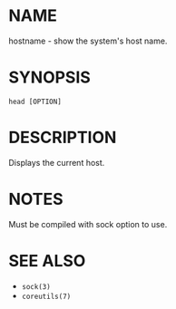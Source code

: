 # NAME
hostname - show the system's host name.

# SYNOPSIS

    head [OPTION]

# DESCRIPTION
Displays the current host.

# NOTES
Must be compiled with sock option to use.

# SEE ALSO
- `sock(3)`
- `coreutils(7)`
